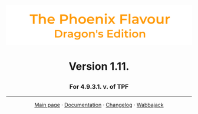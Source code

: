 ![image](images/Banner.png)
# <p align="center">Version 1.11.</p>
### <p align="center">For 4.9.3.1. v. of TPF</p>

---

<p align="center">
  <a href="https://www.nexusmods.com/skyrimspecialedition/mods/51973">Main page</a> ·
  <a href="DOCUMENTATION.md">Documentation</a> ·
  <a href="CHANGELOG.md">Changelog</a> ·
  <a href="WABBAJACK.md">Wabbajack</a>
</p>
